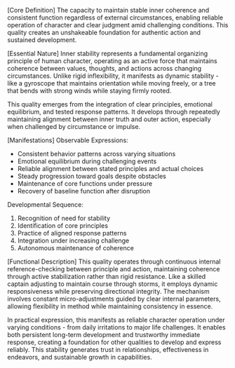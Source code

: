 [Core Definition]
The capacity to maintain stable inner coherence and consistent function regardless of external circumstances, enabling reliable operation of character and clear judgment amid challenging conditions. This quality creates an unshakeable foundation for authentic action and sustained development.

[Essential Nature]
Inner stability represents a fundamental organizing principle of human character, operating as an active force that maintains coherence between values, thoughts, and actions across changing circumstances. Unlike rigid inflexibility, it manifests as dynamic stability - like a gyroscope that maintains orientation while moving freely, or a tree that bends with strong winds while staying firmly rooted.

This quality emerges from the integration of clear principles, emotional equilibrium, and tested response patterns. It develops through repeatedly maintaining alignment between inner truth and outer action, especially when challenged by circumstance or impulse.

[Manifestations]
Observable Expressions:
- Consistent behavior patterns across varying situations
- Emotional equilibrium during challenging events
- Reliable alignment between stated principles and actual choices
- Steady progression toward goals despite obstacles
- Maintenance of core functions under pressure
- Recovery of baseline function after disruption

Developmental Sequence:
1. Recognition of need for stability
2. Identification of core principles
3. Practice of aligned response patterns
4. Integration under increasing challenge
5. Autonomous maintenance of coherence

[Functional Description]
This quality operates through continuous internal reference-checking between principle and action, maintaining coherence through active stabilization rather than rigid resistance. Like a skilled captain adjusting to maintain course through storms, it employs dynamic responsiveness while preserving directional integrity. The mechanism involves constant micro-adjustments guided by clear internal parameters, allowing flexibility in method while maintaining consistency in essence.

In practical expression, this manifests as reliable character operation under varying conditions - from daily irritations to major life challenges. It enables both persistent long-term development and trustworthy immediate response, creating a foundation for other qualities to develop and express reliably. This stability generates trust in relationships, effectiveness in endeavors, and sustainable growth in capabilities.